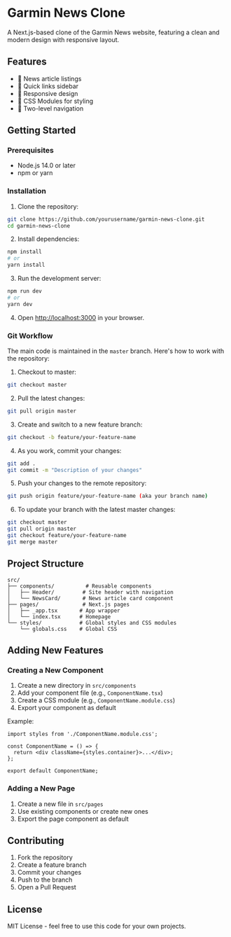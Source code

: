 # Garmin News Clone

A Next.js-based clone of the Garmin News website, featuring a clean and modern design with responsive layout.

## Features

- 📰 News article listings
- 🎯 Quick links sidebar
- 📱 Responsive design
- 🎨 CSS Modules for styling
- 🔗 Two-level navigation

## Getting Started

### Prerequisites

- Node.js 14.0 or later
- npm or yarn

### Installation

1. Clone the repository:
```bash
git clone https://github.com/yourusername/garmin-news-clone.git
cd garmin-news-clone
```

2. Install dependencies:
```bash
npm install
# or
yarn install
```

3. Run the development server:
```bash
npm run dev
# or
yarn dev
```

4. Open [http://localhost:3000](http://localhost:3000) in your browser.

### Git Workflow

The main code is maintained in the `master` branch. Here's how to work with the repository:

1. Checkout to master:
```bash
git checkout master
```

2. Pull the latest changes:
```bash
git pull origin master
```

3. Create and switch to a new feature branch:
```bash
git checkout -b feature/your-feature-name
```

4. As you work, commit your changes:
```bash
git add .
git commit -m "Description of your changes"
```

5. Push your changes to the remote repository:
```bash
git push origin feature/your-feature-name (aka your branch name)
```

6. To update your branch with the latest master changes:
```bash
git checkout master
git pull origin master
git checkout feature/your-feature-name
git merge master
```

## Project Structure

```
src/
├── components/          # Reusable components
│   ├── Header/         # Site header with navigation
│   └── NewsCard/       # News article card component
├── pages/              # Next.js pages
│   ├── _app.tsx       # App wrapper
│   └── index.tsx      # Homepage
└── styles/            # Global styles and CSS modules
    └── globals.css    # Global CSS
```

## Adding New Features

### Creating a New Component

1. Create a new directory in `src/components`
2. Add your component file (e.g., `ComponentName.tsx`)
3. Create a CSS module (e.g., `ComponentName.module.css`)
4. Export your component as default

Example:
```tsx
import styles from './ComponentName.module.css';

const ComponentName = () => {
  return <div className={styles.container}>...</div>;
};

export default ComponentName;
```

### Adding a New Page

1. Create a new file in `src/pages`
2. Use existing components or create new ones
3. Export the page component as default

## Contributing

1. Fork the repository
2. Create a feature branch
3. Commit your changes
4. Push to the branch
5. Open a Pull Request

## License

MIT License - feel free to use this code for your own projects.
